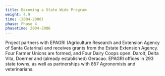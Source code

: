 ```yaml
---
title: Becoming a State Wide Program
weight: 4.9
time: (2004-2006)
phase: Phase 4
phasetime: 2004-2006
---
```

Project partners with EPAGRI (Agriculture Research and Extension Agency of Santa Catarina) and receives grants from the Estate Extension Agency. Four Farmer Unions are formed, and Four Dairy Coops open: Darolt, Delta Vita, Doerner and (already established) Geracao. EPAGRI offices in 293 state towns, as well as partnerships with 857 Agronomists and veterinarians.
